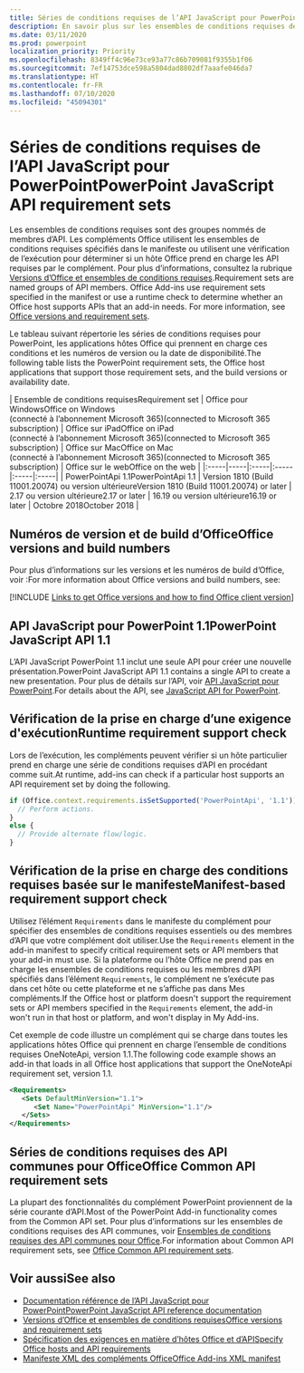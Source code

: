 ```yaml
---
title: Séries de conditions requises de l’API JavaScript pour PowerPoint
description: En savoir plus sur les ensembles de conditions requises de l’API JavaScript pour PowerPoint
ms.date: 03/11/2020
ms.prod: powerpoint
localization_priority: Priority
ms.openlocfilehash: 8349ff4c96e73ce93a77c86b709081f9355b1f06
ms.sourcegitcommit: 7ef14753dce598a5804dad8802df7aaafe046da7
ms.translationtype: HT
ms.contentlocale: fr-FR
ms.lasthandoff: 07/10/2020
ms.locfileid: "45094301"
---
```

# <a name="powerpoint-javascript-api-requirement-sets"></a><span data-ttu-id="21a58-103">Séries de conditions requises de l’API JavaScript pour PowerPoint</span><span class="sxs-lookup"><span data-stu-id="21a58-103">PowerPoint JavaScript API requirement sets</span></span>

<span data-ttu-id="21a58-p101">Les ensembles de conditions requises sont des groupes nommés de membres d’API. Les compléments Office utilisent les ensembles de conditions requises spécifiés dans le manifeste ou utilisent une vérification de l’exécution pour déterminer si un hôte Office prend en charge les API requises par le complément. Pour plus d’informations, consultez la rubrique [Versions d’Office et ensembles de conditions requises](../../develop/office-versions-and-requirement-sets.md).</span><span class="sxs-lookup"><span data-stu-id="21a58-p101">Requirement sets are named groups of API members. Office Add-ins use requirement sets specified in the manifest or use a runtime check to determine whether an Office host supports APIs that an add-in needs. For more information, see [Office versions and requirement sets](../../develop/office-versions-and-requirement-sets.md).</span></span>

<span data-ttu-id="21a58-107">Le tableau suivant répertorie les séries de conditions requises pour PowerPoint, les applications hôtes Office qui prennent en charge ces conditions et les numéros de version ou la date de disponibilité.</span><span class="sxs-lookup"><span data-stu-id="21a58-107">The following table lists the PowerPoint requirement sets, the Office host applications that support those requirement sets, and the build versions or availability date.</span></span>

|  <span data-ttu-id="21a58-108">Ensemble de conditions requises</span><span class="sxs-lookup"><span data-stu-id="21a58-108">Requirement set</span></span>  |  <span data-ttu-id="21a58-109">Office pour Windows</span><span class="sxs-lookup"><span data-stu-id="21a58-109">Office on Windows</span></span><br><span data-ttu-id="21a58-110">(connecté à l’abonnement Microsoft 365)</span><span class="sxs-lookup"><span data-stu-id="21a58-110">(connected to Microsoft 365 subscription)</span></span>  |  <span data-ttu-id="21a58-111">Office sur iPad</span><span class="sxs-lookup"><span data-stu-id="21a58-111">Office on iPad</span></span><br><span data-ttu-id="21a58-112">(connecté à l’abonnement Microsoft 365)</span><span class="sxs-lookup"><span data-stu-id="21a58-112">(connected to Microsoft 365 subscription)</span></span>  |  <span data-ttu-id="21a58-113">Office sur Mac</span><span class="sxs-lookup"><span data-stu-id="21a58-113">Office on Mac</span></span><br><span data-ttu-id="21a58-114">(connecté à l’abonnement Microsoft 365)</span><span class="sxs-lookup"><span data-stu-id="21a58-114">(connected to Microsoft 365 subscription)</span></span>  | <span data-ttu-id="21a58-115">Office sur le web</span><span class="sxs-lookup"><span data-stu-id="21a58-115">Office on the web</span></span> |
|:-----|-----|:-----|:-----|:-----|:-----|
| <span data-ttu-id="21a58-116">PowerPointApi 1.1</span><span class="sxs-lookup"><span data-stu-id="21a58-116">PowerPointApi 1.1</span></span> | <span data-ttu-id="21a58-117">Version 1810 (Build 11001.20074) ou version ultérieure</span><span class="sxs-lookup"><span data-stu-id="21a58-117">Version 1810 (Build 11001.20074) or later</span></span> | <span data-ttu-id="21a58-118">2.17 ou version ultérieure</span><span class="sxs-lookup"><span data-stu-id="21a58-118">2.17 or later</span></span> | <span data-ttu-id="21a58-119">16.19 ou version ultérieure</span><span class="sxs-lookup"><span data-stu-id="21a58-119">16.19 or later</span></span> | <span data-ttu-id="21a58-120">Octobre 2018</span><span class="sxs-lookup"><span data-stu-id="21a58-120">October 2018</span></span> |

## <a name="office-versions-and-build-numbers"></a><span data-ttu-id="21a58-121">Numéros de version et de build d’Office</span><span class="sxs-lookup"><span data-stu-id="21a58-121">Office versions and build numbers</span></span>

<span data-ttu-id="21a58-122">Pour plus d’informations sur les versions et les numéros de build d’Office, voir :</span><span class="sxs-lookup"><span data-stu-id="21a58-122">For more information about Office versions and build numbers, see:</span></span>

[!INCLUDE [Links to get Office versions and how to find Office client version](../../includes/links-get-office-versions-builds.md)]

## <a name="powerpoint-javascript-api-11"></a><span data-ttu-id="21a58-123">API JavaScript pour PowerPoint 1.1</span><span class="sxs-lookup"><span data-stu-id="21a58-123">PowerPoint JavaScript API 1.1</span></span>

<span data-ttu-id="21a58-124">L’API JavaScript PowerPoint 1.1 inclut une seule API pour créer une nouvelle présentation.</span><span class="sxs-lookup"><span data-stu-id="21a58-124">PowerPoint JavaScript API 1.1 contains a single API to create a new presentation.</span></span> <span data-ttu-id="21a58-125">Pour plus de détails sur l’API, voir [API JavaScript pour PowerPoint](../../powerpoint/powerpoint-add-ins.md).</span><span class="sxs-lookup"><span data-stu-id="21a58-125">For details about the API, see [JavaScript API for PowerPoint](../../powerpoint/powerpoint-add-ins.md).</span></span>

## <a name="runtime-requirement-support-check"></a><span data-ttu-id="21a58-126">Vérification de la prise en charge d’une exigence d'exécution</span><span class="sxs-lookup"><span data-stu-id="21a58-126">Runtime requirement support check</span></span>

<span data-ttu-id="21a58-127">Lors de l’exécution, les compléments peuvent vérifier si un hôte particulier prend en charge une série de conditions requises d’API en procédant comme suit.</span><span class="sxs-lookup"><span data-stu-id="21a58-127">At runtime, add-ins can check if a particular host supports an API requirement set by doing the following.</span></span>

```js
if (Office.context.requirements.isSetSupported('PowerPointApi', '1.1')) {
  // Perform actions.
}
else {
  // Provide alternate flow/logic.
}
```

## <a name="manifest-based-requirement-support-check"></a><span data-ttu-id="21a58-128">Vérification de la prise en charge des conditions requises basée sur le manifeste</span><span class="sxs-lookup"><span data-stu-id="21a58-128">Manifest-based requirement support check</span></span>

<span data-ttu-id="21a58-129">Utilisez l’élément `Requirements` dans le manifeste du complément pour spécifier des ensembles de conditions requises essentiels ou des membres d’API que votre complément doit utiliser.</span><span class="sxs-lookup"><span data-stu-id="21a58-129">Use the `Requirements` element in the add-in manifest to specify critical requirement sets or API members that your add-in must use.</span></span> <span data-ttu-id="21a58-130">Si la plateforme ou l’hôte Office ne prend pas en charge les ensembles de conditions requises ou les membres d’API spécifiés dans l’élément `Requirements`, le complément ne s’exécute pas dans cet hôte ou cette plateforme et ne s’affiche pas dans Mes compléments.</span><span class="sxs-lookup"><span data-stu-id="21a58-130">If the Office host or platform doesn't support the requirement sets or API members specified in the `Requirements` element, the add-in won't run in that host or platform, and won't display in My Add-ins.</span></span>

<span data-ttu-id="21a58-131">Cet exemple de code illustre un complément qui se charge dans toutes les applications hôtes Office qui prennent en charge l’ensemble de conditions requises OneNoteApi, version 1.1.</span><span class="sxs-lookup"><span data-stu-id="21a58-131">The following code example shows an add-in that loads in all Office host applications that support the OneNoteApi requirement set, version 1.1.</span></span>

```xml
<Requirements>
   <Sets DefaultMinVersion="1.1">
      <Set Name="PowerPointApi" MinVersion="1.1"/>
   </Sets>
</Requirements>
```

## <a name="office-common-api-requirement-sets"></a><span data-ttu-id="21a58-132">Séries de conditions requises des API communes pour Office</span><span class="sxs-lookup"><span data-stu-id="21a58-132">Office Common API requirement sets</span></span>

<span data-ttu-id="21a58-133">La plupart des fonctionnalités du complément PowerPoint proviennent de la série courante d’API.</span><span class="sxs-lookup"><span data-stu-id="21a58-133">Most of the PowerPoint Add-in functionality comes from the Common API set.</span></span> <span data-ttu-id="21a58-134">Pour plus d’informations sur les ensembles de conditions requises des API communes, voir [Ensembles de conditions requises des API communes pour Office](office-add-in-requirement-sets.md).</span><span class="sxs-lookup"><span data-stu-id="21a58-134">For information about Common API requirement sets, see [Office Common API requirement sets](office-add-in-requirement-sets.md).</span></span>

## <a name="see-also"></a><span data-ttu-id="21a58-135">Voir aussi</span><span class="sxs-lookup"><span data-stu-id="21a58-135">See also</span></span>

- [<span data-ttu-id="21a58-136">Documentation référence de l’API JavaScript pour PowerPoint</span><span class="sxs-lookup"><span data-stu-id="21a58-136">PowerPoint JavaScript API reference documentation</span></span>](/javascript/api/powerpoint)
- [<span data-ttu-id="21a58-137">Versions d’Office et ensembles de conditions requises</span><span class="sxs-lookup"><span data-stu-id="21a58-137">Office versions and requirement sets</span></span>](../../develop/office-versions-and-requirement-sets.md)
- [<span data-ttu-id="21a58-138">Spécification des exigences en matière d’hôtes Office et d’API</span><span class="sxs-lookup"><span data-stu-id="21a58-138">Specify Office hosts and API requirements</span></span>](../../develop/specify-office-hosts-and-api-requirements.md)
- [<span data-ttu-id="21a58-139">Manifeste XML des compléments Office</span><span class="sxs-lookup"><span data-stu-id="21a58-139">Office Add-ins XML manifest</span></span>](../../develop/add-in-manifests.md)
